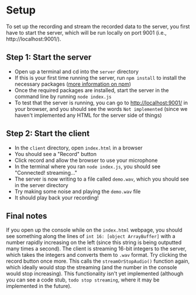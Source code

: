 # Setup
To set up the recording and stream the recorded data to the server, you first have to start the server, which will be run locally on port 9001 (i.e., http://localhost:9001/).

## Step 1: Start the server
* Open up a terminal and cd into the `server` directory 
* If this is your first time running the server, run `npm install` to install the necessary packages ([more information on npm](https://www.npmjs.com/get-npm))
* Once the required packages are installed, start the server in the command line by running `node index.js`
* To test that the server is running, you can go to [http://localhost:9001/](http://localhost:9001/) in your browser, and you should see the words `Not implemented` (since we haven't implemented any HTML for the server side of things)

## Step 2: Start the client
* In the `client` directory, open `index.html` in a browser
* You should see a "Record" button
* Click record and allow the browser to use your microphone
* In the terminal where you ran `node index.js`, you should see "Connected! streaming..."
* The server is now writing to a file called `demo.wav`, which you should see in the server directory
* Try making some noise and playing the `demo.wav` file
* It should play back your recording!

## Final notes
If you open up the console while on the `index.html` webpage, you should see something along the lines of `int 16: [object ArrayBuffer]` with a number rapidly increasing on the left (since this string is being outputted many times a second). The client is streaming 16-bit integers to the server, which takes the integers and converts them to `.wav` format. Try clicking the record button once more. This calls the `streamOrStopAudio()` function again, which ideally would stop the streaming (and the number in the console would stop increasing). This functionality isn't yet implemented (although you can see a code stub, `todo stop streaming`, where it may be implemented in the future).
